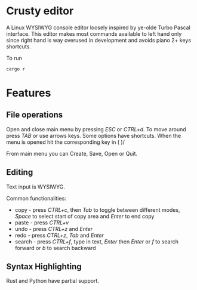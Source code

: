 # Crusty editor

A Linux WYSIWYG console editor loosely inspired by ye-olde Turbo Pascal interface.
This editor makes most commands available to left hand only since right hand is way overused in development 
and avoids piano 2+ keys shortcuts.

To run
```bash
cargo r
```

# Features

## File operations

Open and close main menu by pressing *ESC* or *CTRL+d*. To move around press *TAB* or use arrows keys.
Some options have shortcuts. When the menu is opened hit the corresponding key in ( )/

From main menu you can Create, Save, Open or Quit.

## Editing

Text input is WYSIWYG. 

Common functionalities:
* copy - press *CTRL+c*, then *Tab* to toggle between different modes, *Space* to select start of copy area and *Enter* to end copy
* paste - press *CTRL+v*
* undo - press *CTRL+z* and *Enter*
* redo - press *CTRL+z*, *Tab* and *Enter*
* search - press *CTRL+f*, type in text, *Enter* then *Enter* or *f* to search forward or *b* to search backward

## Syntax Highlighting

Rust and Python have partial support.

